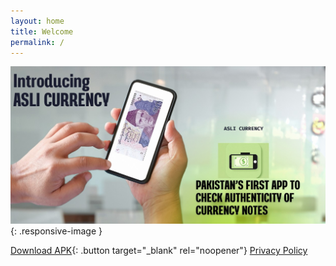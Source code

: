 ```yaml
---
layout: home
title: Welcome
permalink: /
---
```


<!-- Top image -->
![Top banner](css/assets/topimage.jpg){: .responsive-image }

 
[Download APK](https://drive.google.com/file/d/1MZDoXdXE6-Z2-lrrNx-x_3R3_AQuCYol/view){: .button target="_blank" rel="noopener"}
[Privacy Policy](/privacy/)

